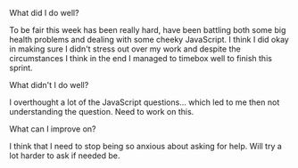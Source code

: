What did I do well?

To be fair this week has been really hard, have been battling both some big health problems and dealing with some cheeky 
JavaScript. I think I did okay in making sure I didn't stress out over my work and despite the circumstances I think in the 
end I managed to timebox well to finish this sprint.

What didn't I do well?

I overthought a lot of the JavaScript questions... which led to me then not understanding the question. Need to work on this.

What can I improve on?

I think that I need to stop being so anxious about asking for help. Will try a lot harder to ask if needed be.